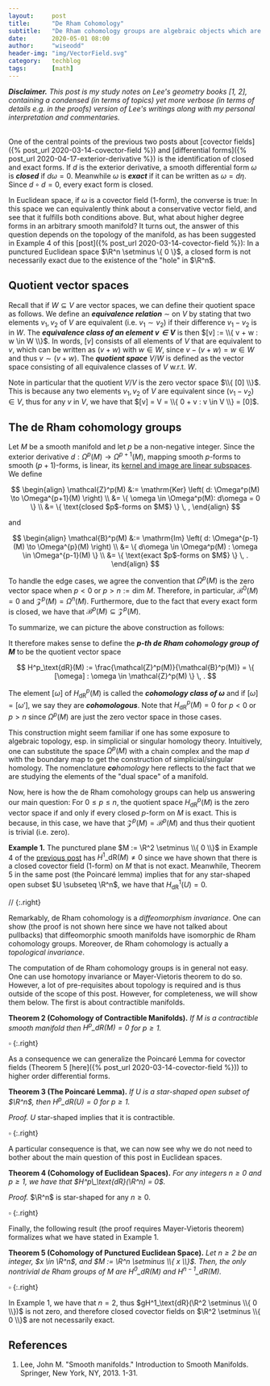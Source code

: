 ```yaml
---
layout:     post
title:      "De Rham Cohomology"
subtitle:   "De Rham cohomology groups are algebraic objects which are useful for identifying, on a given manifold, whether a closed differential form is exact and therefore conservative or not. Remarkably, these groups are topological invariant: Two manifolds that are homeomorphic to each other have isomorphic de Rham groups."
date:       2020-05-01 08:00
author:     "wiseodd"
header-img: "img/VectorField.svg"
category:   techblog
tags:       [math]
---
```



_**Disclaimer.** This post is my study notes on Lee's geometry books [1, 2], containing a condensed (in terms of topics) yet more verbose (in terms of details e.g. in the proofs) version of Lee's writings along with my personal interpretation and commentaries._
<br/><br/>


One of the central points of the previous two posts about [covector fields]({% post_url 2020-03-14-covector-field %}) and [differential forms]({% post_url 2020-04-17-exterior-derivative %}) is the identification of closed and exact forms. If $d$ is the exterior derivative, a smooth differential form $\omega$ is **_closed_** if $d\omega = 0$. Meanwhile $\omega$ is **_exact_** if it can be written as $\omega = d\eta$. Since $d \circ d = 0$, every exact form is closed.

In Euclidean space, if $\omega$ is a covector field ($1$-form), the converse is true: In this space we can equivalently think about a conservative vector field, and see that it fulfills both conditions above. But, what about higher degree forms in an arbitrary smooth manifold? It turns out, the answer of this question depends on the topology of the manifold, as has been suggested in Example 4 of this [post]({% post_url 2020-03-14-covector-field %}): In a punctured Euclidean space $\R^n \setminus \{ 0 \}$, a closed form is not necessarily exact due to the existence of the "hole" in $\R^n$.


<h2 class="section-heading">Quotient vector spaces</h2>

Recall that if $W \subseteq V$ are vector spaces, we can define their quotient space as follows. We define an **_equivalence relation_** $\sim$ on $V$ by stating that two elements $v_1, v_2$ of $V$ are equivalent (i.e. $v_1 \sim v_2$) if their difference $v_1-v_2$ is in $W$. The **_equivalence class of an element $v \in V$_** is then $[v] := \\{ v + w : w \in W \\}$. In words, $[v]$ consists of all elements of $V$ that are equivalent to $v$, which can be written as $(v + w)$ with $w \in W$, since $v - (v + w) = w \in W$ and thus $v \sim (v + w)$. The **_quotient space_** $V/W$ is defined as the vector space consisting of all equivalence classes of $V$ w.r.t. $W$.

Note in particular that the quotient $V/V$ is the zero vector space $\\{ [0] \\}$. This is because any two elements $v_1, v_2$ of $V$ are equivalent since $(v_1 - v_2) \in V$, thus for any $v$ in $V$, we have that $[v] = V = \\{ 0 + v : v \in V \\} = [0]$.


<h2 class="section-heading">The de Rham cohomology groups</h2>

Let $M$ be a smooth manifold and let $p$ be a non-negative integer. Since the exterior derivative $d: \Omega^p(M) \to \Omega^{p+1}(M)$, mapping smooth $p$-forms to smooth $(p+1)$-forms, is linear, its [kernel and image are linear subspaces](https://math.libretexts.org/Bookshelves/Linear_Algebra/Book%3A_A_First_Course_in_Linear_Algebra_(Kuttler)/09%3A_Vector_Spaces/9.08%3A_The_Kernel_and_Image_of_a_Linear_Map). We define

$$
\begin{align}
    \mathcal{Z}^p(M) &:= \mathrm{Ker} \left( d: \Omega^p(M) \to \Omega^{p+1}(M) \right) \\
            &= \{ \omega \in \Omega^p(M): d\omega = 0 \} \\
            &= \{ \text{closed $p$-forms on $M$} \} \, ,
\end{align}
$$

and

$$
\begin{align}
    \mathcal{B}^p(M) &:= \mathrm{Im} \left( d: \Omega^{p-1}(M) \to \Omega^{p}(M) \right) \\
            &= \{ d\omega \in \Omega^p(M) : \omega \in \Omega^{p-1}(M) \} \\
            &= \{ \text{exact $p$-forms on $M$} \} \, .
\end{align}
$$

To handle the edge cases, we agree the convention that $\Omega^p(M)$ is the zero vector space when $p < 0$ or $p > n := \mathrm{dim} \, \, M$. Therefore, in particular, $\mathcal{B}^0(M) = 0$ and $\mathcal{Z}^p(M) = \Omega^n(M)$. Furthermore, due to the fact that every exact form is closed, we have that $\mathcal{B}^p(M) \subseteq \mathcal{Z}^p(M)$.

To summarize, we can picture the above construction as follows:


It therefore makes sense to define the **_$p$-th de Rham cohomology group of $M$_** to be the quotient vector space

$$
    H^p_\text{dR}(M) := \frac{\mathcal{Z}^p(M)}{\mathcal{B}^p(M)} = \{ [\omega] : \omega \in \mathcal{Z}^p(M) \} \, .
$$

The element $[\omega]$ of $H^p_\text{dR}(M)$ is called the **_cohomology class of $\omega$_** and if $[\omega] = [\omega']$, we say they are **_cohomologous_**. Note that $H^p_\text{dR}(M) = 0$ for $p < 0$ or $p > n$ since $\Omega^p(M)$ are just the zero vector space in those cases.

This construction might seem familiar if one has some exposure to algebraic topology, esp. in simplicial or singular homology theory. Intuitively, one can substitute the space $\Omega^p(M)$ with a chain complex and the map $d$ with the boundary map to get the construction of simplicial/singular homology. The nomenclature _**co**homology_ here reflects to the fact that we are studying the elements of the "dual space" of a manifold.

Now, here is how the de Rham comohology groups can help us answering our main question: For $0 \leq p \leq n$, the quotient space $H^p_\text{dR}(M)$ is the zero vector space if and only if every closed $p$-form on $M$ is exact. This is because, in this case, we have that $\mathcal{Z}^p(M) = \mathcal{B}^p(M)$ and thus their quotient is trivial (i.e. zero).

**Example 1.** The punctured plane $M := \R^2 \setminus \\{ 0 \\}$ in Example 4 of the [previous post](asd) has $H^1\_\text{dR}(M) \neq 0$ since we have shown that there is a closed covector field ($1$-form) on $M$ that is not exact. Meanwhile, Theorem 5 in the same post (the Poincaré lemma) implies that for any star-shaped open subset $U \subseteq \R^n$, we have that $H^1_\text{dR}(U) = 0$.

//
{:.right}


Remarkably, de Rham cohomology is a _diffeomorphism invariance_. One can show (the proof is not shown here since we have not talked about pullbacks) that diffeomorphic smooth manifolds have isomorphic de Rham cohomology groups. Moreover, de Rham cohomology is actually a _topological invariance_.

The computation of de Rham cohomology groups is in general not easy. One can use homotopy invariance or Mayer-Vietoris theorem to do so. However, a lot of pre-requisites about topology is required and is thus outside of the scope of this post. However, for completeness, we will show them below. The first is about contractible manifolds.

**Theorem 2 (Cohomology of Contractible Manifolds).** _If $M$ is a contractible smooth manifold then $H^p\_\text{dR}(M) = 0$ for $p \geq 1$._

$\square$
{:.right}

As a consequence we can generalize the Poincaré Lemma for covector fields (Theorem 5 [here]({% post_url 2020-03-14-covector-field %})) to higher order differential forms.

**Theorem 3 (The Poincaré Lemma).** _If $U$ is a star-shaped open subset of $\R^n$, then $H^p\_\text{dR}(U) = 0$ for $p \geq 1$._

_Proof._ $U$ star-shaped implies that it is contractible.

$\square$
{:.right}


A particular consequence is that, we can now see why we do not need to bother about the main question of this post in Euclidean spaces.

**Theorem 4 (Cohomology of Euclidean Spaces).** _For any integers $n \geq 0$ and $p \geq 1$, we have that $H^p\_\text{dR}(\R^n) = 0$._

_Proof._ $\R^n$ is star-shaped for any $n \geq 0$.

$\square$
{:.right}


Finally, the following result (the proof requires Mayer-Vietoris theorem) formalizes what we have stated in Example 1.

**Theorem 5 (Cohomology of Punctured Euclidean Space).** _Let $n \geq 2$ be an integer, $x \in \R^n$, and $M := \R^n \setminus \\{ x \\}$. Then, the only nontrivial de Rham groups of $M$ are $H^0\_\text{dR}(M)$ and $H^{n-1}\_\text{dR}(M)$._

$\square$
{:.right}

In Example 1, we have that $n = 2$, thus $gH^1_\text{dR}(\R^2 \setminus \\{ 0 \\})$ is not zero, and therefore closed covector fields on $\R^2 \setminus \\{ 0 \\}$ are not necessarily exact.


<h2 class="section-heading">References</h2>

1. Lee, John M. "Smooth manifolds." Introduction to Smooth Manifolds. Springer, New York, NY, 2013. 1-31.
